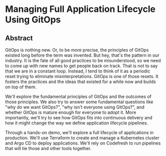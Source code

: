 # Managing Full Application Lifecycle Using GitOps

## Abstract

GitOps is nothing new. Or, to be more precise, the principles of GitOps existed long before the term was invented. But hey, that's the pattern in our industry. It is the fate of all good practices to be misunderstood, so we need to come up with new names to get people back on track. That is not to say that we are in a constant loop. Instead, I tend to think of it as a periodic reset trying to eliminate misinterpretations. GitOps is one of those resets. It fosters the practices and the ideas that existed for a while now and builds on top of them.

We'll explore the fundamental principles of GitOps and the outcomes of those principles. We also try to answer some fundamental questions like "why do we want GitOps?", "why isn't everyone using GitOps?", and whether GitOps is mature enough for everyone to adopt it. More importantly, we'll try to see how GitOps fits into continuous delivery and how it might change the way we define application lifecycle pipelines.

Through a hands-on demo, we'll explore a full lifecycle of applications in production. We'll use Terraform to create and manage a Kubernetes cluster and Argo CD to deploy applications. We'll rely on Codefresh to run pipelines that will tie those and other tools together.

